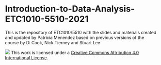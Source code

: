# Introduction-to-Data-Analysis-ETC1010-5510-2021

This is the repository of ETC1010/5510 with the slides and materials created and updated by Patricia Menendez based on previous versions of the course by Di Cook, Nick Tierney and Stuart Lee


![](https://i.creativecommons.org/l/by/4.0/88x31.png) This work is
licensed under a [Creative Commons Attribution 4.0 International
License](https://creativecommons.org/licenses/by/4.0/).
